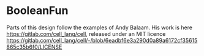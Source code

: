 # BooleanFun

Parts of this design follow the examples of Andy Balaam.
His work is here https://gitlab.com/cell_lang/cell, released under an MIT licence
https://gitlab.com/cell_lang/cell/-/blob/6eadbf6e3a290d0a89a6172cf35615865c35b6f0/LICENSE
